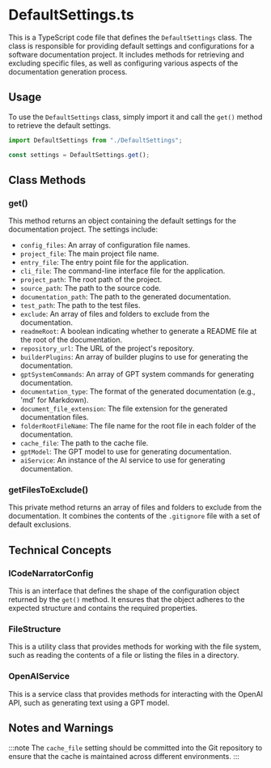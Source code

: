# DefaultSettings.ts

This is a TypeScript code file that defines the `DefaultSettings` class. The class is responsible for providing default settings and configurations for a software documentation project. It includes methods for retrieving and excluding specific files, as well as configuring various aspects of the documentation generation process.

## Usage

To use the `DefaultSettings` class, simply import it and call the `get()` method to retrieve the default settings.

```typescript
import DefaultSettings from "./DefaultSettings";

const settings = DefaultSettings.get();
```

## Class Methods

### get()

This method returns an object containing the default settings for the documentation project. The settings include:

- `config_files`: An array of configuration file names.
- `project_file`: The main project file name.
- `entry_file`: The entry point file for the application.
- `cli_file`: The command-line interface file for the application.
- `project_path`: The root path of the project.
- `source_path`: The path to the source code.
- `documentation_path`: The path to the generated documentation.
- `test_path`: The path to the test files.
- `exclude`: An array of files and folders to exclude from the documentation.
- `readmeRoot`: A boolean indicating whether to generate a README file at the root of the documentation.
- `repository_url`: The URL of the project's repository.
- `builderPlugins`: An array of builder plugins to use for generating the documentation.
- `gptSystemCommands`: An array of GPT system commands for generating documentation.
- `documentation_type`: The format of the generated documentation (e.g., 'md' for Markdown).
- `document_file_extension`: The file extension for the generated documentation files.
- `folderRootFileName`: The file name for the root file in each folder of the documentation.
- `cache_file`: The path to the cache file.
- `gptModel`: The GPT model to use for generating documentation.
- `aiService`: An instance of the AI service to use for generating documentation.

### getFilesToExclude()

This private method returns an array of files and folders to exclude from the documentation. It combines the contents of the `.gitignore` file with a set of default exclusions.

## Technical Concepts

### ICodeNarratorConfig

This is an interface that defines the shape of the configuration object returned by the `get()` method. It ensures that the object adheres to the expected structure and contains the required properties.

### FileStructure

This is a utility class that provides methods for working with the file system, such as reading the contents of a file or listing the files in a directory.

### OpenAIService

This is a service class that provides methods for interacting with the OpenAI API, such as generating text using a GPT model.

## Notes and Warnings

:::note
The `cache_file` setting should be committed into the Git repository to ensure that the cache is maintained across different environments.
:::